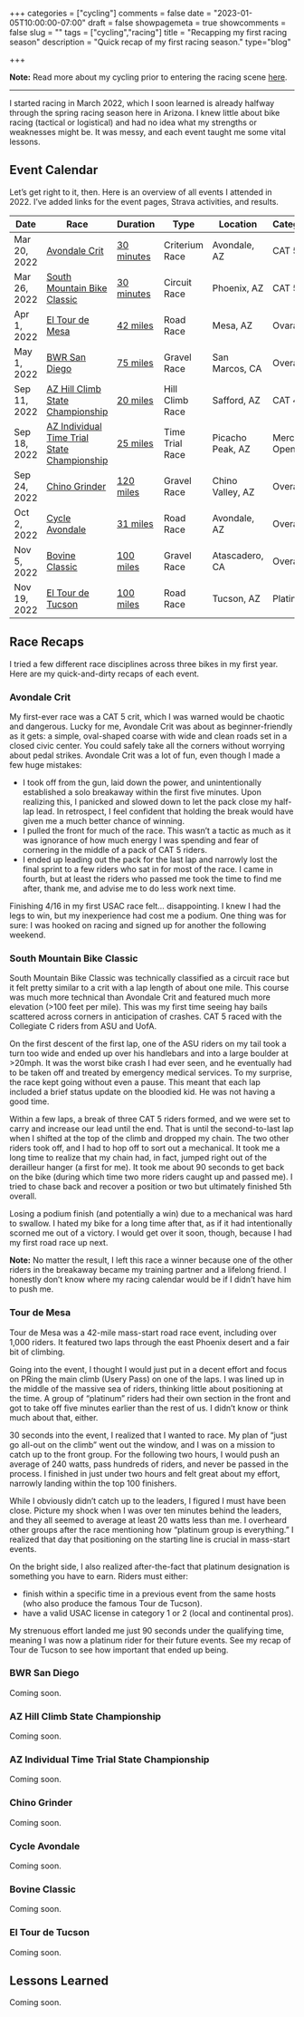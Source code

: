 +++
categories = ["cycling"]
comments = false
date = "2023-01-05T10:00:00-07:00"
draft = false
showpagemeta = true
showcomments = false
slug = ""
tags = ["cycling","racing"]
title = "Recapping my first racing season"
description = "Quick recap of my first racing season."
type="blog"

+++

**Note:** Read more about my cycling prior to entering the racing scene [here](/blog/riding-before-racing).

---

I started racing in March 2022, which I soon learned is already halfway through the spring racing season here in Arizona. I knew little about bike racing (tactical or logistical) and had no idea what my strengths or weaknesses might be. It was messy, and each event taught me some vital lessons.

## Event Calendar

Let’s get right to it, then. Here is an overview of all events I attended in 2022. I’ve added links for the event pages, Strava activities, and results.

| Date         | Race                                                                                                       | Duration                                                   | Type            | Location         | Category    | Result                                                                                   |
| ------------ | ---------------------------------------------------------------------------------------------------------- | ---------------------------------------------------------- | --------------- | ---------------- | ----------- | ---------------------------------------------------------------------------------------- |
| Mar 20, 2022 | [Avondale Crit](https://www.bikereg.com/avondale-crit-2022)                                                | [30 minutes](https://www.strava.com/activities/6855729708) | Criterium Race  | Avondale, AZ     | CAT 5       | [4 / 14](https://legacy.usacycling.org/results/index.php?permit=2022-7651)               |
| Mar 26, 2022 | [South Mountain Bike Classic](https://www.bikereg.com/54254)                                               | [30 minutes](https://www.strava.com/activities/6886451914) | Circuit Race    | Phoenix, AZ      | CAT 5       | [5 / 11](https://legacy.usacycling.org/results/index.php?permit=2022-7472)               |
| Apr 1, 2022  | [El Tour de Mesa](https://www.bikereg.com/el-tour-de-mesa)                                                 | [42 miles](https://www.strava.com/activities/6921448948)   | Road Race       | Mesa, AZ         | Ovarall     | [98 / 965](https://runsignup.com/Race/Results/128179#resultSetId-308247;perpage:100)     |
| May 1, 2022  | [BWR San Diego](https://www.bikereg.com/52660)                                                             | [75 miles](https://www.strava.com/activities/7072774603)   | Gravel Race     | San Marcos, CA   | Overall     | [143 / 611](https://www.omnigoevents.com/events/bwr-ca-sun-2022/results/overalls)        |
| Sep 11, 2022 | [AZ Hill Climb State Championship](https://www.bikereg.com/56170)                                          | [20 miles](https://www.strava.com/activities/7792785724)   | Hill Climb Race | Safford, AZ      | CAT 4       | [5 / 7](https://legacy.usacycling.org/results/index.php?permit=2022-8440)                |
| Sep 18, 2022 | [AZ Individual Time Trial State Championship](https://www.bikereg.com/56543)                               | [25 miles](https://www.strava.com/activities/7829093849)   | Time Trial Race | Picacho Peak, AZ | Merckx Open | [3 / 5](https://legacy.usacycling.org/results/index.php?permit=2022-8582)                |
| Sep 24, 2022 | [Chino Grinder](https://www.bikereg.com/52985)                                                             | [120 miles](https://www.strava.com/activities/7861929416)  | Gravel Race     | Chino Valley, AZ | Overall     | [38 / 66](https://www.bikesignup.com/Race/Results/118992#resultSetId-338768;perpage:100) |
| Oct 2, 2022  | [Cycle Avondale](https://www.avondaleaz.gov/government/departments/parks-recreation/events/cycle-avondale) | [31 miles](https://www.strava.com/activities/7901518700)   | Road Race       | Avondale, AZ     | Overall     | [1 / 311](https://4peaksracing.racetecresults.com/Results.aspx?CId=16494&RId=6299)       |
| Nov 5, 2022  | [Bovine Classic](https://www.bikereg.com/54038)                                                            | [100 miles](https://www.strava.com/activities/8074191977)  | Gravel Race     | Atascadero, CA   | Overall     | [41 / 163](https://jumpshare.com/v/5ZhQG8SolmeImQC5Glpw)                                 |
| Nov 19, 2022 | [El Tour de Tucson](https://www.bikereg.com/54603)                                                         | [100 miles](https://www.strava.com/activities/8140915144)  | Road Race       | Tucson, AZ       | Platinum    | [75 / 1791](https://www.bikesignup.com/etdt/Results#resultSetId-353202;perpage:100)      |

## Race Recaps

I tried a few different race disciplines across three bikes in my first year. Here are my quick-and-dirty recaps of each event.

### Avondale Crit

My first-ever race was a CAT 5 crit, which I was warned would be chaotic and dangerous. Lucky for me, Avondale Crit was about as beginner-friendly as it gets: a simple, oval-shaped coarse with wide and clean roads set in a closed civic center. You could safely take all the corners without worrying about pedal strikes.
Avondale Crit was a lot of fun, even though I made a few huge mistakes:
- I took off from the gun, laid down the power, and unintentionally established a solo breakaway within the first five minutes. Upon realizing this, I panicked and slowed down to let the pack close my half-lap lead. In retrospect, I feel confident that holding the break would have given me a much better chance of winning.
- I pulled the front for much of the race. This wasn’t a tactic as much as it was ignorance of how much energy I was spending and fear of cornering in the middle of a pack of CAT 5 riders.
- I ended up leading out the pack for the last lap and narrowly lost the final sprint to a few riders who sat in for most of the race. I came in fourth, but at least the riders who passed me took the time to find me after, thank me, and advise me to do less work next time.

Finishing 4/16 in my first USAC race felt… disappointing. I knew I had the legs to win, but my inexperience had cost me a podium. One thing was for sure: I was hooked on racing and signed up for another the following weekend.

### South Mountain Bike Classic

South Mountain Bike Classic was technically classified as a circuit race but it felt pretty similar to a crit with a lap length of about one mile. This course was much more technical than Avondale Crit and featured much more elevation (>100 feet per mile). This was my first time seeing hay bails scattered across corners in anticipation of crashes. CAT 5 raced with the Collegiate C riders from ASU and UofA.

On the first descent of the first lap, one of the ASU riders on my tail took a turn too wide and ended up over his handlebars and into a large boulder at >20mph. It was the worst bike crash I had ever seen, and he eventually had to be taken off and treated by emergency medical services. To my surprise, the race kept going without even a pause. This meant that each lap included a brief status update on the bloodied kid. He was not having a good time.

Within a few laps, a break of three CAT 5 riders formed, and we were set to carry and increase our lead until the end. That is until the second-to-last lap when I shifted at the top of the climb and dropped my chain. The two other riders took off, and I had to hop off to sort out a mechanical. It took me a long time to realize that my chain had, in fact, jumped right out of the derailleur hanger (a first for me). It took me about 90 seconds to get back on the bike (during which time two more riders caught up and passed me). I tried to chase back and recover a position or two but ultimately finished 5th overall.

Losing a podium finish (and potentially a win) due to a mechanical was hard to swallow. I hated my bike for a long time after that, as if it had intentionally scorned me out of a victory. I would get over it soon, though, because I had my first road race up next.

**Note:** No matter the result, I left this race a winner because one of the other riders in the breakaway became my training partner and a lifelong friend. I honestly don’t know where my racing calendar would be if I didn’t have him to push me.

### Tour de Mesa

Tour de Mesa was a 42-mile mass-start road race event, including over 1,000 riders. It featured two laps through the east Phoenix desert and a fair bit of climbing.

Going into the event, I thought I would just put in a decent effort and focus on PRing the main climb (Usery Pass) on one of the laps. I was lined up in the middle of the massive sea of riders, thinking little about positioning at the time. A group of “platinum” riders had their own section in the front and got to take off five minutes earlier than the rest of us. I didn’t know or think much about that, either.

30 seconds into the event, I realized that I wanted to race. My plan of “just go all-out on the climb” went out the window, and I was on a mission to catch up to the front group. For the following two hours, I would push an average of 240 watts, pass hundreds of riders, and never be passed in the process. I finished in just under two hours and felt great about my effort, narrowly landing within the top 100 finishers.

While I obviously didn’t catch up to the leaders, I figured I must have been close. Picture my shock when I was over ten minutes behind the leaders, and they all seemed to average at least 20 watts less than me. I overheard other groups after the race mentioning how “platinum group is everything.” I realized that day that positioning on the starting line is crucial in mass-start events.

On the bright side, I also realized after-the-fact that platinum designation is something you have to earn. Riders must either:

- finish within a specific time in a previous event from the same hosts (who also produce the famous Tour de Tucson).
- have a valid USAC license in category 1 or 2 (local and continental pros).

My strenuous effort landed me just 90 seconds under the qualifying time, meaning I was now a platinum rider for their future events. See my recap of Tour de Tucson to see how important that ended up being.

### BWR San Diego

Coming soon.

### AZ Hill Climb State Championship

Coming soon.

### AZ Individual Time Trial State Championship

Coming soon.

### Chino Grinder

Coming soon.

### Cycle Avondale

Coming soon.

### Bovine Classic

Coming soon.

### El Tour de Tucson

Coming soon.

## Lessons Learned

Coming soon.